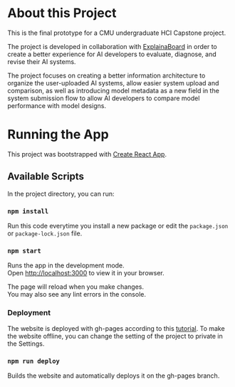 # About this Project

This is the final prototype for a CMU undergraduate HCI Capstone project. 

The project is developed in collaboration with [ExplainaBoard](https://explainaboard.inspiredco.ai/) in order to create a better experience for AI developers to evaluate, diagnose, and revise their AI systems. 

The project focuses on creating a better information architecture to organize the user-uploaded AI systems, allow easier system upload and comparison, as well as introducing model metadata as a new field in the system submission flow to allow AI developers to compare model performance with model designs. 


# Running the App

This project was bootstrapped with [Create React App](https://github.com/facebook/create-react-app).

## Available Scripts

In the project directory, you can run:

### `npm install`

Run this code everytime you install a new package or edit the `package.json` or `package-lock.json` file.

### `npm start`

Runs the app in the development mode.\
Open [http://localhost:3000](http://localhost:3000) to view it in your browser.

The page will reload when you make changes.\
You may also see any lint errors in the console.

### Deployment

The website is deployed with gh-pages according to this [tutorial](https://blog.logrocket.com/deploying-react-apps-github-pages/). To make the website offline, you can change the setting of the project to private in the Settings. 

### `npm run deploy`

Builds the website and automatically deploys it on the gh-pages branch. 
